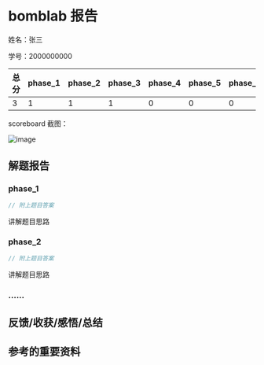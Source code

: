 # bomblab 报告

姓名：张三

学号：2000000000

| 总分 | phase_1 | phase_2 | phase_3 | phase_4 | phase_5 | phase_6 | secret_phase |
| --------- | ------------- | ------------- | ------------- | ----------------- |-----------|-----------|-----------|
| 3        | 1            | 1            | 1            | 0 |0  |0  |0  |


scoreboard 截图：

![image](./imgs/image.png)

<!-- TODO: 用一个scoreboard的截图，本地图片，放到 imgs 文件夹下，不要用这个 github，pandoc 解析可能有问题 -->

## 解题报告

<!-- 对你拆掉的每个phase进行分析，并写出你得出答案的历程 -->

<!-- 如果能用伪代码还原题目源代码最佳（不属于先前提到的大段代码），语言描述自己的分析也可，每道题目的图片不建议超过两张 -->

### phase_1

```c
// 附上题目答案
```

讲解题目思路



### phase_2

```c
// 附上题目答案
```

讲解题目思路

### ......

## 反馈/收获/感悟/总结

<!-- 这一节，你可以简单描述你在这个 lab 上花费的时间/你认为的难度/你认为不合理的地方/你认为有趣的地方 -->

<!-- 或者是收获/感悟/总结 -->

<!-- 200 字以内，可以不写 -->

## 参考的重要资料

<!-- 有哪些文章/论文/PPT/课本对你的实现有重要启发或者帮助，或者是你直接引用了某个方法 -->

<!-- 请附上文章标题和可访问的网页路径 -->
